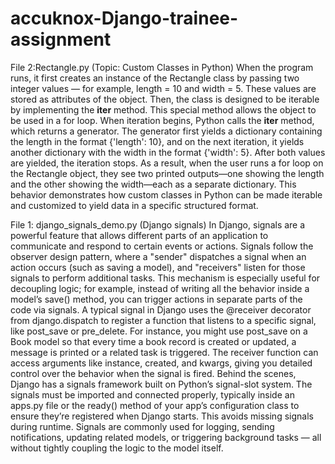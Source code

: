 # accuknox-Django-trainee-assignment

File 2:Rectangle.py (Topic: Custom Classes in Python)
When the program runs, it first creates an instance of the Rectangle class by passing two integer values — for example, length = 10 and width = 5. These values are stored as attributes of the object. Then, the class is designed to be iterable by implementing the __iter__ method. This special method allows the object to be used in a for loop. When iteration begins, Python calls the __iter__ method, which returns a generator. The generator first yields a dictionary containing the length in the format {'length': 10}, and on the next iteration, it yields another dictionary with the width in the format {'width': 5}. After both values are yielded, the iteration stops. As a result, when the user runs a for loop on the Rectangle object, they see two printed outputs—one showing the length and the other showing the width—each as a separate dictionary. This behavior demonstrates how custom classes in Python can be made iterable and customized to yield data in a specific structured format.

File 1: django_signals_demo.py (Django signals)
In Django, signals are a powerful feature that allows different parts of an application to communicate and respond to certain events or actions. Signals follow the observer design pattern, where a "sender" dispatches a signal when an action occurs (such as saving a model), and "receivers" listen for those signals to perform additional tasks. This mechanism is especially useful for decoupling logic; for example, instead of writing all the behavior inside a model’s save() method, you can trigger actions in separate parts of the code via signals.
A typical signal in Django uses the @receiver decorator from django.dispatch to register a function that listens to a specific signal, like post_save or pre_delete. For instance, you might use post_save on a Book model so that every time a book record is created or updated, a message is printed or a related task is triggered. The receiver function can access arguments like instance, created, and kwargs, giving you detailed control over the behavior when the signal is fired.
Behind the scenes, Django has a signals framework built on Python’s signal-slot system. The signals must be imported and connected properly, typically inside an apps.py file or the ready() method of your app’s configuration class to ensure they’re registered when Django starts. This avoids missing signals during runtime. Signals are commonly used for logging, sending notifications, updating related models, or triggering background tasks — all without tightly coupling the logic to the model itself.
